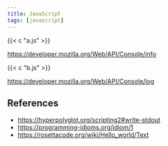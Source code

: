 ```yaml
---
title: JavaScript
tags: [javascript]
---
```


{{< c "a.js" >}}

<https://developer.mozilla.org/Web/API/Console/info>

{{< c "b.js" >}}

<https://developer.mozilla.org/Web/API/Console/log>

## References

- <https://hyperpolyglot.org/scripting2#write-stdout>
- <https://programming-idioms.org/idiom/1>
- <https://rosettacode.org/wiki/Hello_world/Text>
